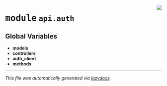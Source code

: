 <!-- markdownlint-disable -->

<a href="https://github.com/switchcollab/Switch-Bots-Python-Library/tree/main/src/switch/api/auth/__init__.py#L0"><img align="right" src="https://img.shields.io/badge/-source-cccccc?style=flat-square"/></a>

# <kbd>module</kbd> `api.auth`




**Global Variables**
---------------
- **models**
- **controllers**
- **auth_client**
- **methods**




---

_This file was automatically generated via [lazydocs](https://github.com/ml-tooling/lazydocs)._
